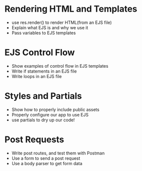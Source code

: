 # Rendering HTML and Templates

* use res.render() to render HTML(from an EJS file)
* Explain what EJS is and why we use it
* Pass variables to EJS templates

# EJS Control Flow

* Show examples of control flow in EJS templates
* Write if statements in an EJS file
* Write loops in an EJS file

# Styles and Partials

* Show how to properly include public assets
* Properly configure our app to use EJS
* use partials to dry up our code!

# Post Requests

* Write post routes, and test them with Postman
* Use a form to send a post request
* Use a body parser to get form data
